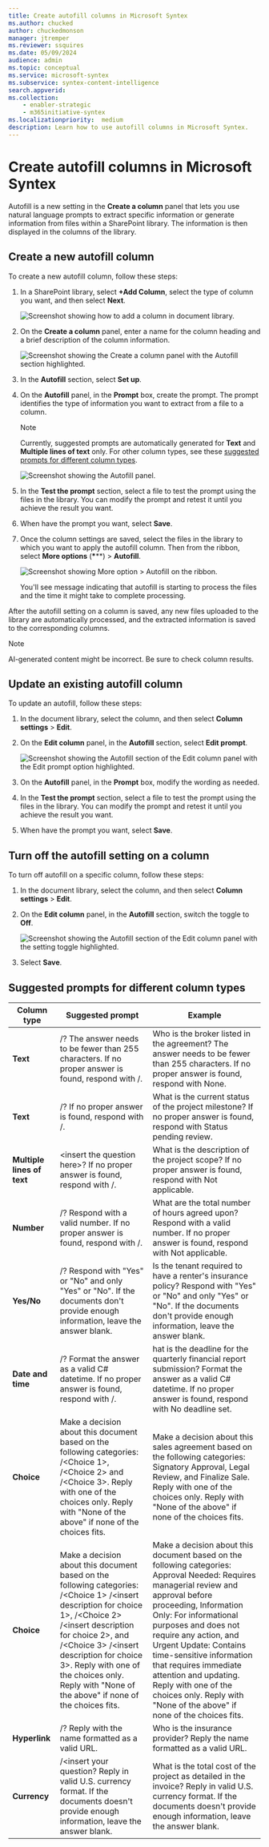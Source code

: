 ```yaml
---
title: Create autofill columns in Microsoft Syntex
ms.author: chucked
author: chuckedmonson
manager: jtremper
ms.reviewer: ssquires
ms.date: 05/09/2024
audience: admin
ms.topic: conceptual
ms.service: microsoft-syntex
ms.subservice: syntex-content-intelligence
search.appverid: 
ms.collection: 
    - enabler-strategic
    - m365initiative-syntex
ms.localizationpriority:  medium
description: Learn how to use autofill columns in Microsoft Syntex.
---
```


# Create autofill columns in Microsoft Syntex

Autofill is a new setting in the **Create a column** panel that lets you use natural language prompts to extract specific information or generate information from files within a SharePoint library. The information is then displayed in the columns of the library.

## Create a new autofill column

To create a new autofill column, follow these steps:

1. In a SharePoint library, select **+Add Column**, select the type of column you want, and then select **Next**.

   ![Screenshot showing how to add a column in document library.](../media/content-understanding/autofill-add-column.png)

2. On the **Create a column** panel, enter a name for the column heading and a brief description of the column information.

   ![Screenshot showing the Create a column panel with the Autofill section highlighted.](../media/content-understanding/autofill-create-column.png)

3. In the **Autofill** section, select **Set up**.

4. On the **Autofill** panel, in the **Prompt** box, create the prompt. The prompt identifies the type of information you want to extract from a file to a column.

    > [!NOTE]
    > Currently, suggested prompts are automatically generated for **Text** and **Multiple lines of text** only. For other column types, see these [suggested prompts for different column types](#suggested-prompts-for-different-column-types).

   ![Screenshot showing the Autofill panel.](../media/content-understanding/autofill-panel.png)

5. In the **Test the prompt** section, select a file to test the prompt using the files in the library. You can modify the prompt and retest it until you achieve the result you want.

6. When have the prompt you want, select **Save**.

7. Once the column settings are saved, select the files in the library to which you want to apply the autofill column. Then from the ribbon, select **More options** (**\***\**) > **Autofill**.

   ![Screenshot showing More option > Autofill on the ribbon.](../media/content-understanding/autofill-ribbon.png)

    You'll see message indicating that autofill is starting to process the files and the time it might take to complete processing.

After the autofill setting on a column is saved, any new files uploaded to the library are automatically processed, and the extracted information is saved to the corresponding columns.

> [!NOTE]
> AI-generated content might be incorrect. Be sure to check column results.

## Update an existing autofill column

To update an autofill, follow these steps:

1. In the document library, select the column, and then select **Column settings** > **Edit**.

2. On the **Edit column** panel, in the **Autofill** section, select **Edit prompt**.

   ![Screenshot showing the Autofill section of the Edit column panel with the Edit prompt option highlighted.](../media/content-understanding/autofill-edit-prompt.png)

3. On the **Autofill** panel, in the **Prompt** box, modify the wording as needed.

4. In the **Test the prompt** section, select a file to test the prompt using the files in the library. You can modify the prompt and retest it until you achieve the result you want.

5. When have the prompt you want, select **Save**.

## Turn off the autofill setting on a column

To turn off autofill on a specific column, follow these steps:

1. In the document library, select the column, and then select **Column settings** > **Edit**.

2. On the **Edit column** panel, in the **Autofill** section, switch the toggle to **Off**.

   ![Screenshot showing the Autofill section of the Edit column panel with the setting toggle highlighted.](../media/content-understanding/autofill-turn-off.png)

3. Select **Save**.

## Suggested prompts for different column types

|Column type  |Suggested prompt  |Example   |
|---------|---------|---------|
|**Text**     | /<insert the question here>? The answer needs to be fewer than 255 characters. If no proper answer is found, respond with /<insert default response>.  | Who is the broker listed in the agreement? The answer needs to be fewer than 255 characters. If no proper answer is found, respond with None.   |
|**Text**     | /<insert the question here>? If no proper answer is found, respond with /<insert default response>. | What is the current status of the project milestone? If no proper answer is found, respond with Status pending review.   |
|**Multiple lines of text**     | \<insert the question here>? If no proper answer is found, respond with /<insert default response>.   | What is the description of the project scope? If no proper answer is found, respond with Not applicable.   |
|**Number**      | /<insert your question>? Respond with a valid number. If no proper answer is found, respond with /<insert default response>.       | What are the total number of hours agreed upon? Respond with a valid number.  If no proper answer is found, respond with Not applicable.       |
|**Yes/No**     | /<insert your question>? Respond with "Yes" or "No" and only "Yes" or "No". If the documents don't provide enough information, leave the answer blank.      | Is the tenant required to have a renter's insurance policy? Respond with "Yes" or "No" and only "Yes" or "No". If the documents don't provide enough information, leave the answer blank.      |
|**Date and time**      | /<insert your question>? Format the answer as a valid C# datetime.  If no proper answer is found, respond with /<insert default response>.      | hat is the deadline for the quarterly financial report submission? Format the answer as a valid C# datetime.  If no proper answer is found, respond with No deadline set.      |
|**Choice**      | Make a decision about this document based on the following categories: /<Choice 1>, /<Choice 2> and /<Choice 3>. Reply with one of the choices only. Reply with "None of the above" if none of the choices fits.      | Make a decision about this sales agreement based on the following categories: Signatory Approval, Legal Review, and Finalize Sale. Reply with one of the choices only. Reply with "None of the above" if none of the choices fits.      |
|**Choice**      | Make a decision about this document based on the following categories: /<Choice 1> /<insert description for choice 1>, /<Choice 2> /<insert description for choice 2>, and /<Choice 3> /<insert description for choice 3>. Reply with one of the choices only. Reply with "None of the above" if none of the choices fits.      | Make a decision about this document based on the following categories: Approval Needed: Requires managerial review and approval before proceeding, Information Only: For informational purposes and does not require any action, and Urgent Update: Contains time-sensitive information that requires immediate attention and updating. Reply with one of the choices only. Reply with "None of the above" if none of the choices fits.      |
|**Hyperlink**      | /<insert your question>? Reply with the name formatted as a valid URL.      | Who is the insurance provider?  Reply the name formatted as a valid URL.      |
|**Currency**      | /<insert your question? Reply in valid U.S. currency format. If the documents doesn't provide enough information, leave the answer blank.      | What is the total cost of the project as detailed in the invoice? Reply in valid U.S. currency format. If the documents doesn't provide enough information, leave the answer blank.      |